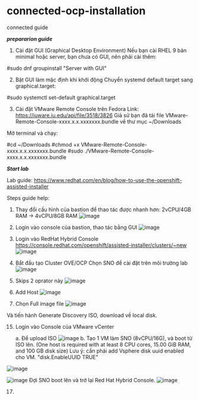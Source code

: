 # connected-ocp-installation
connected guide 

***prepararion guide***

1. Cài đặt GUI (Graphical Desktop Environment)
Nếu bạn cài RHEL 9 bản minimal hoặc server, bạn chưa có GUI, nên phải cài thêm:

#sudo dnf groupinstall "Server with GUI"

2. Bật GUI làm mặc định khi khởi động
Chuyển systemd default target sang graphical.target:

#sudo systemctl set-default graphical.target

3. Cài đặt VMware Remote Console trên Fedora
Link: https://iuware.iu.edu/api/file/3518/3826
Giả sử bạn đã tải file VMware-Remote-Console-xxxx.x.x.xxxxxxx.bundle về thư mục ~/Downloads

Mở terminal và chạy:

#cd ~/Downloads
#chmod +x VMware-Remote-Console-xxxx.x.x.xxxxxxx.bundle
#sudo ./VMware-Remote-Console-xxxx.x.x.xxxxxxx.bundle


***Start lab***

Lab guide: https://www.redhat.com/en/blog/how-to-use-the-openshift-assisted-installer

Steps guide help:

1. Thay đổi cấu hình của bastion để thao tác được nhanh hơn: 2vCPU/4GB RAM -> 4vCPU/8GB RAM
   ![image](https://github.com/user-attachments/assets/1d60a0c1-3a9b-44ec-b7ee-48d9e01f6478)

3. Login vào console của bastion, thao tác bằng GUI
   ![image](https://github.com/user-attachments/assets/b019dd97-78ae-4664-a7be-fe7ae39cfbf3)

5. Login vào RedHat Hybrid Console https://console.redhat.com/openshift/assisted-installer/clusters/~new
   ![image](https://github.com/user-attachments/assets/0ee20cbd-7374-469d-9674-44d3c243d854)

7. Bắt đầu tạo Cluster OVE/OCP
   Chọn SNO để cài đặt trên môi trường lab
   ![image](https://github.com/user-attachments/assets/7ee50c33-d486-4321-a367-9ba18fedef77)

9. Skips 2 oprator này
    ![image](https://github.com/user-attachments/assets/abe57f75-464e-42eb-8d10-1ab0e6b3c200)

11. Add Host
    ![image](https://github.com/user-attachments/assets/d39a15ac-863c-48fc-b717-b5caeafd629e)

13. Chọn Full image file
    ![image](https://github.com/user-attachments/assets/daceeff4-66e1-4944-8a16-d9e5a2eee106)

Và tiến hành Generate Discovery ISO, download về local disk.

15. Login vào Console của VMware vCenter
   
    a. Để upload ISO
    ![image](https://github.com/user-attachments/assets/62d1cc30-313b-432c-a9ee-104099e05fd3)
   b. Tạo 1 VM làm SNO (8vCPU/16G), và boot từ ISO lên. (One host is required with at least 8 CPU cores, 15.00 GiB RAM, and 100 GB disk size)
   Lưu ý: cần phải add Vsphere disk uuid enabled cho VM.
   "disk.EnableUUID TRUE"

![image](https://github.com/user-attachments/assets/b367fd0e-5e10-4a28-b7f2-64887dadb43d)

   ![image](https://github.com/user-attachments/assets/9d4e4faa-d9f6-4e46-9307-e5e0afdc7d39)
   Đợi SNO boot lên và trở lại Red Hat Hybrid Console.
![image](https://github.com/user-attachments/assets/59ac5026-c7ba-494e-8d81-ee365751f9a4)



17. 















